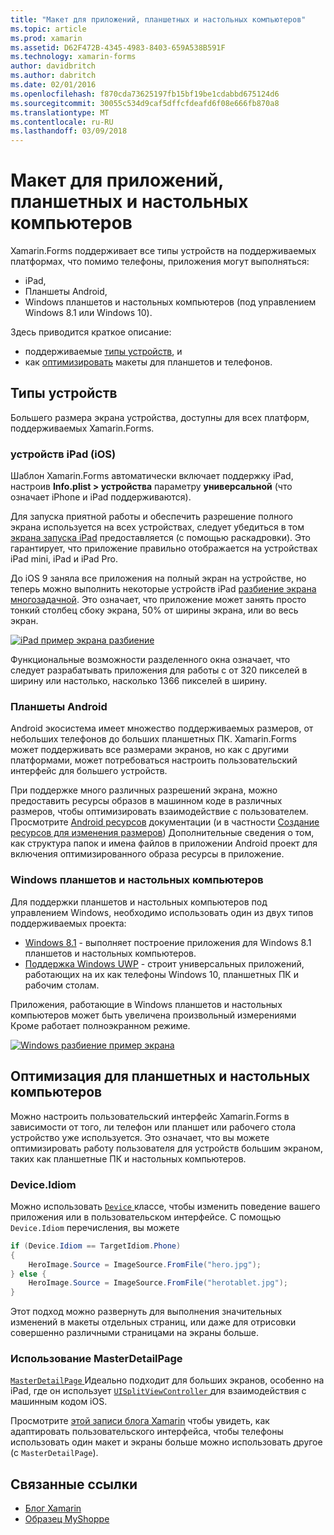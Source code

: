 ```yaml
---
title: "Макет для приложений, планшетных и настольных компьютеров"
ms.topic: article
ms.prod: xamarin
ms.assetid: D62F472B-4345-4983-8403-659A538B591F
ms.technology: xamarin-forms
author: davidbritch
ms.author: dabritch
ms.date: 02/01/2016
ms.openlocfilehash: f870cda73625197fb15bf19be1cdabbd675124d6
ms.sourcegitcommit: 30055c534d9caf5dffcfdeafd6f08e666fb870a8
ms.translationtype: MT
ms.contentlocale: ru-RU
ms.lasthandoff: 03/09/2018
---
```

# <a name="layout-for-tablet-and-desktop-apps"></a>Макет для приложений, планшетных и настольных компьютеров

Xamarin.Forms поддерживает все типы устройств на поддерживаемых платформах, что помимо телефоны, приложения могут выполняться:

* iPad,
* Планшеты Android,
* Windows планшетов и настольных компьютеров (под управлением Windows 8.1 или Windows 10).

Здесь приводится краткое описание:

* поддерживаемые [типы устройств](#Device_Types), и
* как [оптимизировать](#optimize) макеты для планшетов и телефонов.

<a name="Device_Types" />

## <a name="device-types"></a>Типы устройств

Большего размера экрана устройства, доступны для всех платформ, поддерживаемых Xamarin.Forms.

### <a name="ipads-ios"></a>устройств iPad (iOS)

Шаблон Xamarin.Forms автоматически включает поддержку iPad, настроив **Info.plist > устройства** параметру **универсальной** (что означает iPhone и iPad поддерживаются).

Для запуска приятной работы и обеспечить разрешение полного экрана используется на всех устройствах, следует убедиться в том [экрана запуска iPad](~/ios/app-fundamentals/images-icons/launch-screens.md) предоставляется (с помощью раскадровки). Это гарантирует, что приложение правильно отображается на устройствах iPad mini, iPad и iPad Pro.

До iOS 9 заняла все приложения на полный экран на устройстве, но теперь можно выполнить некоторые устройств iPad [разбиение экрана многозадачной](~/ios/platform/multitasking.md).
Это означает, что приложение может занять просто тонкий столбец сбоку экрана, 50% от ширины экрана, или во весь экран.

[![](tablet-images/ipad-sml.png "iPad пример экрана разбиение")](tablet-images/ipad.png#lightbox "iPad пример экрана разбиение")

Функциональные возможности разделенного окна означает, что следует разрабатывать приложения для работы с от 320 пикселей в ширину или настолько, насколько 1366 пикселей в ширину.

### <a name="android-tablets"></a>Планшеты Android

Android экосистема имеет множество поддерживаемых размеров, от небольших телефонов до больших планшетных ПК. Xamarin.Forms может поддерживать все размерами экранов, но как с другими платформами, может потребоваться настроить пользовательский интерфейс для большего устройств.

При поддержке много различных разрешений экрана, можно предоставить ресурсы образов в машинном коде в различных размеров, чтобы оптимизировать взаимодействие с пользователем.
Просмотрите [Android ресурсов](~/android/app-fundamentals/resources-in-android/index.md) документации (и в частности [Создание ресурсов для изменения размеров](~/android/app-fundamentals/resources-in-android/resources-for-varying-screens.md)) Дополнительные сведения о том, как структура папок и имена файлов в приложении Android проект для включения оптимизированного образа ресурсы в приложение.

### <a name="windows-tablets-and-desktops"></a>Windows планшетов и настольных компьютеров

Для поддержки планшетов и настольных компьютеров под управлением Windows, необходимо использовать один из двух типов поддерживаемых проекта:

* [Windows 8.1](~/xamarin-forms/platform/windows/installation/tablet.md) -
  выполняет построение приложения для Windows 8.1 планшетов и настольных компьютеров.
* [Поддержка Windows UWP](~/xamarin-forms/platform/windows/installation/universal.md) -
  строит универсальных приложений, работающих на их как телефоны Windows 10, планшетных ПК и рабочим столам.

Приложения, работающие в Windows планшетов и настольных компьютеров может быть увеличена произвольный измерениями Кроме работает полноэкранном режиме.

[![](tablet-images/splitscreen-sml.png "Windows разбиение пример экрана")](tablet-images/splitscreen.png#lightbox "Windows разбиение пример экрана")


<a name="optimize" />

## <a name="optimizing-for-tablet-and-desktop"></a>Оптимизация для планшетных и настольных компьютеров

Можно настроить пользовательский интерфейс Xamarin.Forms в зависимости от того, ли телефон или планшет или рабочего стола устройство уже используется. Это означает, что вы можете оптимизировать работу пользователя для устройств большим экраном, таких как планшетные ПК и настольных компьютеров.


### <a name="deviceidiom"></a>Device.Idiom

Можно использовать [ `Device` ](~/xamarin-forms/platform/device.md) классе, чтобы изменить поведение вашего приложения или в пользовательском интерфейсе. С помощью `Device.Idiom` перечисления, вы можете

```csharp
if (Device.Idiom == TargetIdiom.Phone)
{
    HeroImage.Source = ImageSource.FromFile("hero.jpg");
} else {
    HeroImage.Source = ImageSource.FromFile("herotablet.jpg");
}
```

Этот подход можно развернуть для выполнения значительных изменений в макеты отдельных страниц, или даже для отрисовки совершенно различными страницами на экраны больше.

### <a name="leveraging-masterdetailpage"></a>Использование MasterDetailPage

[ `MasterDetailPage` ](https://developer.xamarin.com/api/type/Xamarin.Forms.MasterDetailPage/) Идеально подходит для больших экранов, особенно на iPad, где он использует [ `UISplitViewController` ](https://developer.xamarin.com/api/type/UIKit.UISplitViewController/) для взаимодействия с машинным кодом iOS.

Просмотрите [этой записи блога Xamarin](https://blog.xamarin.com/bringing-xamarin-forms-apps-to-tablets/) чтобы увидеть, как адаптировать пользовательского интерфейса, чтобы телефоны использовать один макет и экраны больше можно использовать другое (с `MasterDetailPage`).



## <a name="related-links"></a>Связанные ссылки

- [Блог Xamarin](https://blog.xamarin.com/bringing-xamarin-forms-apps-to-tablets/)
- [Образец MyShoppe](https://github.com/jamesmontemagno/myshoppe)
